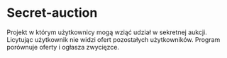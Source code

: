 # Secret-auction
Projekt w którym użytkownicy mogą wziąć udział w sekretnej aukcji. Licytując użytkownik nie widzi ofert pozostałych użytkowników. Program porównuje oferty i ogłasza zwycięzce.
